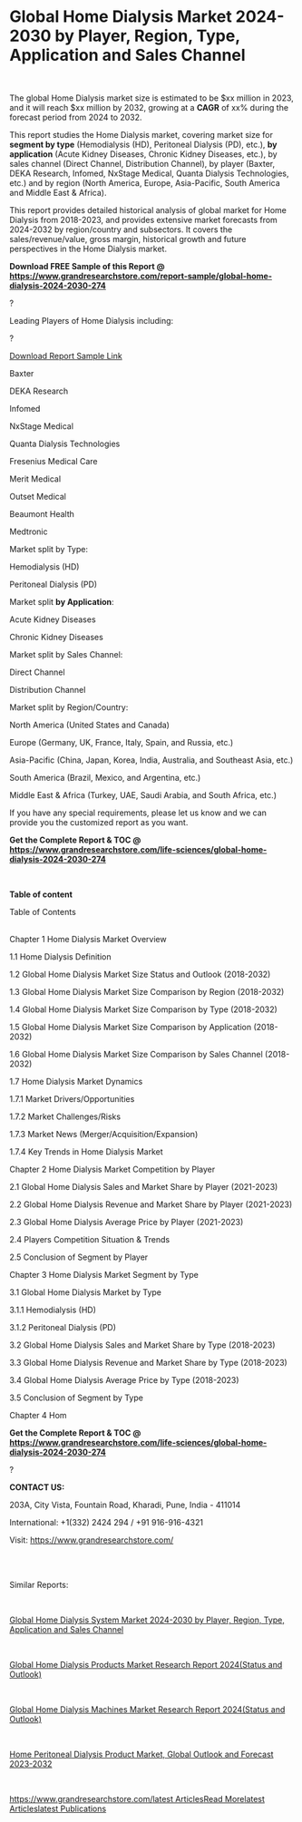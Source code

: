 <h1>Global Home Dialysis Market 2024-2030 by Player, Region, Type, Application and Sales Channel</h1><br/><p>The global Home Dialysis market size is estimated to be $xx million in 2023, and it will reach $xx million by 2032, growing at a <strong>CAGR</strong> of xx% during the forecast period from 2024 to 2032.</p>
 
 
 
 <p>This report studies the Home Dialysis market, covering market size for <strong>segment by type</strong> (Hemodialysis (HD), Peritoneal Dialysis (PD), etc.), <strong>by application</strong> (Acute Kidney Diseases, Chronic Kidney Diseases, etc.), by sales channel (Direct Channel, Distribution Channel), by player (Baxter, DEKA Research, Infomed, NxStage Medical, Quanta Dialysis Technologies, etc.) and by region (North America, Europe, Asia-Pacific, South America and Middle East & Africa).</p>
 
 
 
 <p>This report provides detailed historical analysis of global market for Home Dialysis from 2018-2023, and provides extensive market forecasts from 2024-2032 by region/country and subsectors. It covers the sales/revenue/value, gross margin, historical growth and future perspectives in the Home Dialysis market.</p>
 
 
 
 <div><b>Download FREE Sample of this Report @ <a href="https://www.grandresearchstore.com/report-sample/global-home-dialysis-2024-2030-274">https://www.grandresearchstore.com/report-sample/global-home-dialysis-2024-2030-274</a></b></div>
 
 
 
 <p>? </p>
 
 
 
 <p>Leading Players of Home Dialysis including:</p>
 
 
 
 <p>? </p>
 
 
 
 <p><a href="https://www.grandresearchstore.com/mr-admin/report-sample/global-home-dialysis-2024-2030-274">Download Report Sample Link</a></p>
 
 
 
 <p>Baxter</p>
 
 
 
 <p>DEKA Research</p>
 
 
 
 <p>Infomed</p>
 
 
 
 <p>NxStage Medical</p>
 
 
 
 <p>Quanta Dialysis Technologies</p>
 
 
 
 <p>Fresenius Medical Care</p>
 
 
 
 <p>Merit Medical</p>
 
 
 
 <p>Outset Medical</p>
 
 
 
 <p>Beaumont Health</p>
 
 
 
 <p>Medtronic</p>
 
 
 
 <p>Market split by Type:</p>
 
 
 
 <p>Hemodialysis (HD)</p>
 
 
 
 <p>Peritoneal Dialysis (PD)</p>
 
 
 
 <p>Market split <strong>by Application</strong>:</p>
 
 
 
 <p>Acute Kidney Diseases</p>
 
 
 
 <p>Chronic Kidney Diseases</p>
 
 
 
 <p>Market split by Sales Channel:</p>
 
 
 
 <p>Direct Channel</p>
 
 
 
 <p>Distribution Channel</p>
 
 
 
 <p>Market split by Region/Country:</p>
 
 
 
 <p>North America (United States and Canada)</p>
 
 
 
 <p>Europe (Germany, UK, France, Italy, Spain, and Russia, etc.)</p>
 
 
 
 <p>Asia-Pacific (China, Japan, Korea, India, Australia, and Southeast Asia, etc.)</p>
 
 
 
 <p>South America (Brazil, Mexico, and Argentina, etc.)</p>
 
 
 
 <p>Middle East & Africa (Turkey, UAE, Saudi Arabia, and South Africa, etc.)</p>
 
 
 
 <p>If you have any special requirements, please let us know and we can provide you the customized report as you want.</p>
 
 
 
 <div><b>Get the Complete Report & TOC @ <a href="https://www.grandresearchstore.com/life-sciences/global-home-dialysis-2024-2030-274">https://www.grandresearchstore.com/life-sciences/global-home-dialysis-2024-2030-274</a></b></div>
 
 
 
 <p><br />
 
 <b>Table of content</b></p>
 
 
 
 <p>Table of Contents<br />
 
 <br />
 
 Chapter 1 Home Dialysis Market Overview<br />
 
 1.1 Home Dialysis Definition<br />
 
 1.2 Global Home Dialysis Market Size Status and Outlook (2018-2032)<br />
 
 1.3 Global Home Dialysis Market Size Comparison by Region (2018-2032)<br />
 
 1.4 Global Home Dialysis Market Size Comparison by Type (2018-2032)<br />
 
 1.5 Global Home Dialysis Market Size Comparison by Application (2018-2032)<br />
 
 1.6 Global Home Dialysis Market Size Comparison by Sales Channel (2018-2032)<br />
 
 1.7 Home Dialysis Market Dynamics<br />
 
 1.7.1 Market Drivers/Opportunities<br />
 
 1.7.2 Market Challenges/Risks<br />
 
 1.7.3 Market News (Merger/Acquisition/Expansion)<br />
 
 1.7.4 Key Trends in Home Dialysis Market<br />
 
 Chapter 2 Home Dialysis Market Competition by Player<br />
 
 2.1 Global Home Dialysis Sales and Market Share by Player (2021-2023)<br />
 
 2.2 Global Home Dialysis Revenue and Market Share by Player (2021-2023)<br />
 
 2.3 Global Home Dialysis Average Price by Player (2021-2023)<br />
 
 2.4 Players Competition Situation & Trends<br />
 
 2.5 Conclusion of Segment by Player<br />
 
 Chapter 3 Home Dialysis Market Segment by Type<br />
 
 3.1 Global Home Dialysis Market by Type<br />
 
 3.1.1 Hemodialysis (HD)<br />
 
 3.1.2 Peritoneal Dialysis (PD)<br />
 
 3.2 Global Home Dialysis Sales and Market Share by Type (2018-2023)<br />
 
 3.3 Global Home Dialysis Revenue and Market Share by Type (2018-2023)<br />
 
 3.4 Global Home Dialysis Average Price by Type (2018-2023)<br />
 
 3.5 Conclusion of Segment by Type<br />
 
 Chapter 4 Hom</p>
 
 
 
 <div><b>Get the Complete Report & TOC @ <a href="https://www.grandresearchstore.com/life-sciences/global-home-dialysis-2024-2030-274">https://www.grandresearchstore.com/life-sciences/global-home-dialysis-2024-2030-274</a></b></div>
 
 
 
 <p>? </p>
 
 
 
 <p><b>CONTACT US:</b><br />
 
 203A, City Vista, Fountain Road, Kharadi, Pune, India - 411014<br />
 
 International: +1(332) 2424 294 / +91 916-916-4321<br />
 
 Visit: <a href="https://www.grandresearchstore.com/">https://www.grandresearchstore.com/</a><br />
 
 <br />
 
 <br />
 
 Similar Reports:<br />
 
 <br />
 
 <a href="https://www.grandresearchstore.com/life-sciences/global-home-dialysis-system-2024-2030-285">Global Home Dialysis System Market 2024-2030 by Player, Region, Type, Application and Sales Channel</a><br />
 
 <br />
 
 <a href="https://www.grandresearchstore.com/life-sciences/global-home-dialysis-s-2024-183">Global Home Dialysis Products Market Research Report 2024(Status and Outlook)</a><br />
 
 <br />
 
 <a href="https://www.grandresearchstore.com/life-sciences/global-home-dialysis-machines-2024-975">Global Home Dialysis Machines Market Research Report 2024(Status and Outlook)</a><br />
 
 <br />
 
 <a href="https://www.grandresearchstore.com/life-sciences/global-home-peritoneal-dialysis-forecast-2023-2032-167">Home Peritoneal Dialysis Product Market, Global Outlook and Forecast 2023-2032</a><br />
 
 <br />
 
 <a href="https://gyeongbokgung.com">https://www.grandresearchstore.com/</a><a href="https://hallyeomaritime.com">latest Articles</a><a href="https://jingwansa.com">Read More</a><a href="https://nguoiviet.jp/">latest Articles</a><a href="https://www.intelmarketresearch.com/">latest Publications</a></p>
